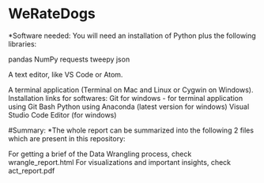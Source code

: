 # WeRateDogs

*Software needed:
You will need an installation of Python
plus the following libraries:

pandas
NumPy
requests
tweepy
json

A text editor, like VS Code or Atom.

A terminal application (Terminal on Mac and Linux or Cygwin on Windows).
Installation links for softwares:
Git for windows - for terminal application using Git Bash
Python using Anaconda (latest version for windows)
Visual Studio Code Editor (for windows)

#Summary:
*The whole report can be summarized into the following 2 files which are present in this repository:

For getting a brief of the Data Wrangling process, check wrangle_report.html
For visualizations and important insights, check act_report.pdf
